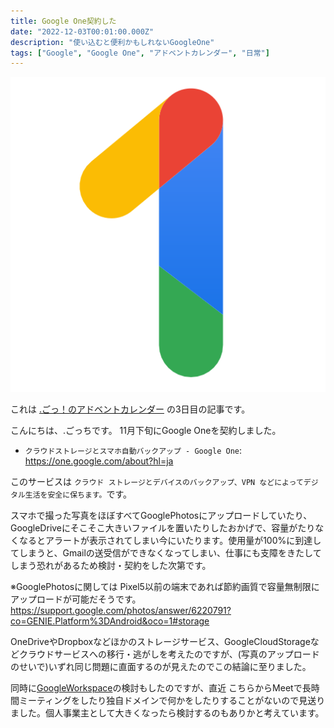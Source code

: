 ```yaml
---
title: Google One契約した
date: "2022-12-03T00:01:00.000Z"
description: "使い込むと便利かもしれないGoogleOne"
tags: ["Google", "Google One", "アドベントカレンダー", "日常"]
---
```


![](./google-one.png)

これは [.ごっ！のアドベントカレンダー](https://adventar.org/calendars/8199) の3日目の記事です。

こんにちは、.ごっちです。
11月下旬にGoogle  Oneを契約しました。

- `クラウドストレージとスマホ自動バックアップ - Google One`: https://one.google.com/about?hl=ja

このサービスは `クラウド ストレージとデバイスのバックアップ、VPN などによってデジタル生活を安全に保ちます。`です。

スマホで撮った写真をほぼすべてGooglePhotosにアップロードしていたり、GoogleDriveにそこそこ大きいファイルを置いたりしたおかげで、容量がたりなくなるとアラートが表示されてしまい今にいたります。使用量が100%に到達してしまうと、Gmailの送受信ができなくなってしまい、仕事にも支障をきたしてしまう恐れがあるため検討・契約をした次第です。

※GooglePhotosに関しては Pixel5以前の端末であれば節約画質で容量無制限にアップロードが可能だそうです。 https://support.google.com/photos/answer/6220791?co=GENIE.Platform%3DAndroid&oco=1#storage

OneDriveやDropboxなどほかのストレージサービス、GoogleCloudStorageなどクラウドサービスへの移行・逃がしを考えたのですが、(写真のアップロードのせいで)いずれ同じ問題に直面するのが見えたのでこの結論に至りました。

同時に[GoogleWorkspace](https://workspace.google.co.jp/intl/ja/)の検討もしたのですが、直近 こちらからMeetで長時間ミーティングをしたり独自ドメインで何かをしたりすることがないので見送りました。個人事業主として大きくなったら検討するのもありかと考えています。
